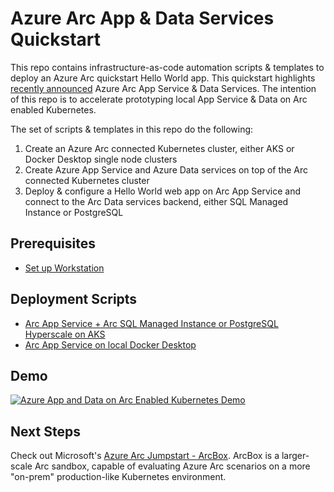 # Azure Arc App & Data Services Quickstart
This repo contains infrastructure-as-code automation scripts & templates to deploy an Azure Arc quickstart Hello World app. This quickstart highlights [recently announced](https://azure.microsoft.com/en-us/updates/public-preview-run-app-service-on-kubernetes-or-anywhere-with-azure-arc/) Azure Arc App Service & Data Services. The intention of this repo is to accelerate prototyping local App Service & Data on Arc enabled Kubernetes.

The set of scripts & templates in this repo do the following:
1. Create an Azure Arc connected Kubernetes cluster, either AKS or Docker Desktop single node clusters
1. Create Azure App Service and Azure Data services on top of the Arc connected Kubernetes cluster
1. Deploy & configure a Hello World web app on Arc App Service and connect to the Arc Data services backend, either SQL Managed Instance or PostgreSQL

## Prerequisites

- [Set up Workstation](docs/prerequisites.md)

## Deployment Scripts

- [Arc App Service + Arc SQL Managed Instance or PostgreSQL Hyperscale on AKS](docs/deploying-arc-aks.md)
- [Arc App Service on local Docker Desktop](docs/deploying-arc-appservice-ddk8s.md)

## Demo
[![Azure App and Data on Arc Enabled Kubernetes Demo](../img/demo.png)](https://youtu.be/Wzt-MehDZic)

## Next Steps
Check out Microsoft's [Azure Arc Jumpstart - ArcBox](https://azurearcjumpstart.io/azure_jumpstart_arcbox/). ArcBox is a larger-scale Arc sandbox, capable of evaluating Azure Arc scenarios on a more "on-prem" production-like Kubernetes environment.
